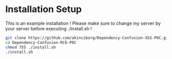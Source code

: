 # Installation Setup

This is an example installation ! Please make sure to change my server by your server before executing ./install.sh !

```sh
git clone https://github.com/akinciborg/Dependency-Confusion-XSS-POC.git
cd Dependency-Confusion-RCE-POC
chmod 755 ./install.sh
./install.sh
```
